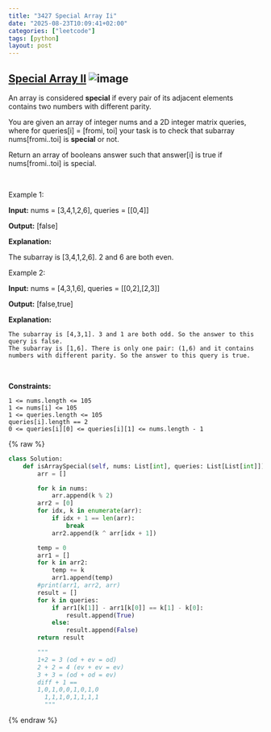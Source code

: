 ```yaml
---
title: "3427 Special Array Ii"
date: "2025-08-23T10:09:41+02:00"
categories: ["leetcode"]
tags: [python]
layout: post
---
```


## [Special Array II](https://leetcode.com/problems/special-array-ii) ![image](https://img.shields.io/badge/Difficulty-Medium-orange)

An array is considered **special** if every pair of its adjacent elements contains two numbers with different parity.

You are given an array of integer nums and a 2D integer matrix queries, where for queries[i] = [fromi, toi] your task is to check that subarray nums[fromi..toi] is **special** or not.

Return an array of booleans answer such that answer[i] is true if nums[fromi..toi] is special.

 

Example 1:

**Input:** nums = [3,4,1,2,6], queries = [[0,4]]

**Output:** [false]

**Explanation:**

The subarray is [3,4,1,2,6]. 2 and 6 are both even.

Example 2:

**Input:** nums = [4,3,1,6], queries = [[0,2],[2,3]]

**Output:** [false,true]

**Explanation:**

	The subarray is [4,3,1]. 3 and 1 are both odd. So the answer to this query is false.
	The subarray is [1,6]. There is only one pair: (1,6) and it contains numbers with different parity. So the answer to this query is true.

 

**Constraints:**

	1 <= nums.length <= 105
	1 <= nums[i] <= 105
	1 <= queries.length <= 105
	queries[i].length == 2
	0 <= queries[i][0] <= queries[i][1] <= nums.length - 1

{% raw %}
```python
class Solution:
    def isArraySpecial(self, nums: List[int], queries: List[List[int]]) -> List[bool]:
        arr = []

        for k in nums:
            arr.append(k % 2)
        arr2 = [0]
        for idx, k in enumerate(arr):
            if idx + 1 == len(arr):
                break
            arr2.append(k ^ arr[idx + 1])

        temp = 0
        arr1 = []
        for k in arr2:
            temp += k
            arr1.append(temp)
        #print(arr1, arr2, arr)
        result = []
        for k in queries:
            if arr1[k[1]] - arr1[k[0]] == k[1] - k[0]:
                result.append(True)
            else:
                result.append(False)
        return result

        """ 
        1+2 = 3 (od + ev = od)
        2 + 2 = 4 (ev + ev = ev)
        3 + 3 = (od + od = ev)
        diff + 1 ==
        1,0,1,0,0,1,0,1,0
          1,1,1,0,1,1,1,1
          """
```
{% endraw %}
